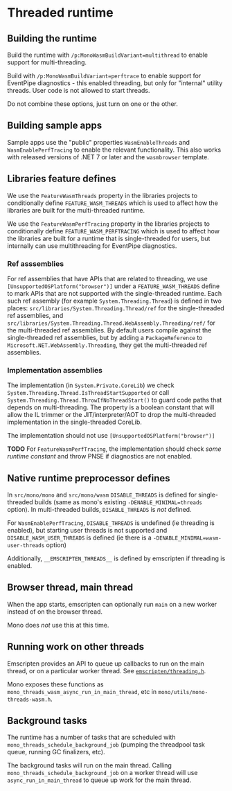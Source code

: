 # Threaded runtime #

## Building the runtime ##

Build the runtime with `/p:MonoWasmBuildVariant=multithread` to enable support for multi-threading.

Build with `/p:MonoWasmBuildVariant=perftrace` to enable support for EventPipe diagnostics - this enabled threading, but only for "internal" utility threads.  User code is not allowed to start threads.

Do not combine these options, just turn on one or the other.

## Building sample apps ##

Sample apps use the "public" properties `WasmEnableThreads` and `WasmEnablePerfTracing` to enable
the relevant functionality.  This also works with released versions of .NET 7 or later and the
`wasmbrowser` template.

## Libraries feature defines ##

We use the `FeatureWasmThreads` property in the libraries projects to conditionally define
`FEATURE_WASM_THREADS` which is used to affect how the libraries are built for the multi-threaded
runtime.

We use the `FeatureWasmPerfTracing` property in the libraries projects to
conditionally define `FEATURE_WASM_PERFTRACING` which is used to affect how the
libraries are built for a runtime that is single-threaded for users, but
internally can use multithreading for EventPipe diagnostics.

### Ref asssemblies ###

For ref assemblies that have APIs that are related to threading, we use
`[UnsupportedOSPlatform("browser")]` under a `FEATURE_WASM_THREADS` define to mark APIs that are not
supported with the single-threaded runtime.  Each such ref assembly (for example
`System.Threading.Thread`) is defined in two places: `src/libraries/System.Threading.Thread/ref` for
the single-threaded ref assemblies, and
`src/libraries/System.Threading.Thread.WebAssembly.Threading/ref/` for the multi-threaded ref
assemblies.  By default users compile against the single-threaded ref assemblies, but by adding a
`PackageReference` to `Microsoft.NET.WebAssembly.Threading`, they get the multi-threaded ref
assemblies.

### Implementation assemblies ###

The implementation (in `System.Private.CoreLib`) we check
`System.Threading.Thread.IsThreadStartSupported` or call
`System.Threading.Thread.ThrowIfNoThreadStart()` to guard code paths that depends on
multi-threading.  The property is a boolean constant that will allow the IL trimmer or the
JIT/interpreter/AOT to drop the multi-threaded implementation in the single-threaded CoreLib.

The implementation should not use `[UnsupportedOSPlatform("browser")]`

**TODO** For `FeatureWasmPerfTracing`, the implementation should check *some
runtime constant* and throw PNSE if diagnostics are not enabled.

## Native runtime preprocessor defines ##

In `src/mono/mono` and `src/mono/wasm` `DISABLE_THREADS` is defined for single-threaded builds (same
as mono's existing `-DENABLE_MINIMAL=threads` option).  In multi-threaded builds, `DISABLE_THREADS`
is _not_ defined.

For `WasmEnablePerfTracing`, `DISABLE_THREADS` is undefined (ie threading is enabled), but starting
user threads is not supported and `DISABLE_WASM_USER_THREADS` is defined (ie there is a
`-DENABLE_MINIMAL=wasm-user-threads` option)

Additionally, `__EMSCRIPTEN_THREADS__` is defined by emscripten if threading is enabled.

## Browser thread, main thread ##

When the app starts, emscripten can optionally run `main` on a new worker instead of on the browser thread.

Mono does _not_ use this at this time.

## Running work on other threads ##

Emscripten provides an API to queue up callbacks to run on the main thread, or on a particular
worker thread.  See
[`emscripten/threading.h`](https://github.com/emscripten-core/emscripten/blob/main/system/include/emscripten/threading.h).

Mono exposes these functions as `mono_threads_wasm_async_run_in_main_thread`, etc in
`mono/utils/mono-threads-wasm.h`.

## Background tasks ##

The runtime has a number of tasks that are scheduled with `mono_threads_schedule_background_job`
(pumping the threadpool task queue, running GC finalizers, etc).

The background tasks will run on the main thread.  Calling `mono_threads_schedule_background_job` on
a worker thread will use `async_run_in_main_thread` to queue up work for the main thread.
